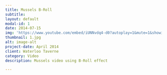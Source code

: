 ```yaml
---
title: Mussels B-Roll
subtitle: 
layout: default
modal-id: 1
date: 2014-07-15
img: 'https://www.youtube.com/embed/iUNNvdq4-d0?autoplay=1&mute=1&showinfo=0&controls=0&loop=1&list=PL4ZHc1f3Rxy0Xg-ADyCONyxwZfFDSdgd0&amp'
thumbnail: 1.jpg
alt: image-alt
project-date: April 2014
client: Waterloo Taverne
category: Video
description: Mussels video using B-Roll effect

---
```

